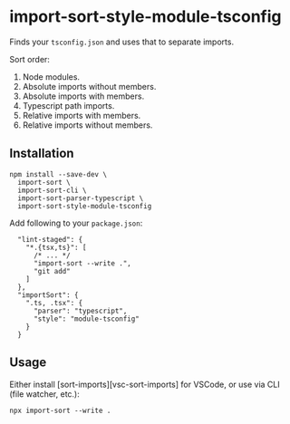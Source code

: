 # import-sort-style-module-tsconfig
Finds your `tsconfig.json` and uses that to separate imports.

Sort order:
1. Node modules.
2. Absolute imports without members.
3. Absolute imports with members.
4. Typescript path imports.
5. Relative imports with members.
6. Relative imports without members.

## Installation
```
npm install --save-dev \
  import-sort \
  import-sort-cli \
  import-sort-parser-typescript \
  import-sort-style-module-tsconfig
```
Add following to your `package.json`:
```
  "lint-staged": {
    "*.{tsx,ts}": [
      /* ... */
      "import-sort --write .",
      "git add"
    ]
  },
  "importSort": {
    ".ts, .tsx": {
      "parser": "typescript",
      "style": "module-tsconfig"
    }
  }
```

## Usage
Either install [sort-imports][vsc-sort-imports] for VSCode, or use via CLI (file watcher, etc.):
```
npx import-sort --write .
```

[vcs-sort-imports]: https://marketplace.visualstudio.com/items?itemName=amatiasq.sort-imports
